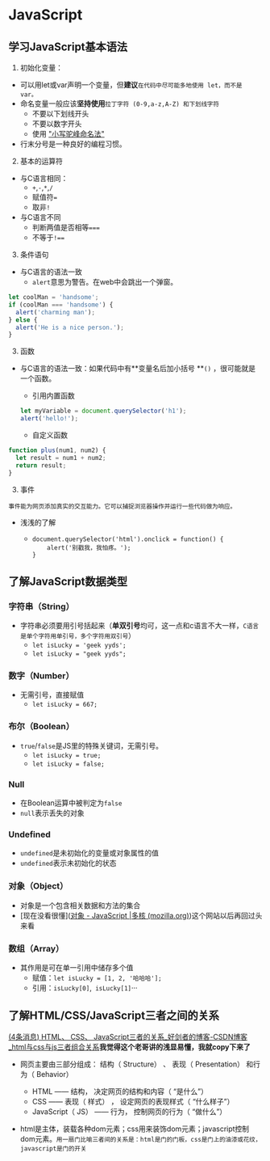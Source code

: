 # JavaScript

## 学习JavaScript基本语法

1. 初始化变量：

* 可以用let或var声明一个变量，但**建议**`在代码中尽可能多地使用 let，而不是 var。`
* 命名变量一般应该**坚持使用**`拉丁字符 (0-9,a-z,A-Z) 和下划线字符`
  * 不要以下划线开头
  * 不要以数字开头
  * 使用 ["小写驼峰命名法"](https://en.wikipedia.org/wiki/CamelCase#Variations_and_synonyms)
* 行末分号是一种良好的编程习惯。

2. 基本的运算符

* 与C语言相同：
  * `+`,`-`,`*`,`/`
  * 赋值符`=`
  * 取非`!`
* 与C语言不同
  * 判断两值是否相等`===`
  * 不等于`!==`

3. 条件语句

* 与C语言的语法一致
  * `alert`意思为警告。在web中会跳出一个弹窗。

```js
let coolMan = 'handsome';
if (coolMan === 'handsome') {
  alert('charming man');
} else {
  alert('He is a nice person.');
}
```

3. 函数

* 与C语言的语法一致：如果代码中有**变量名后加小括号 **`()` ，很可能就是一个函数。

  * 引用内置函数

  ```js
  let myVariable = document.querySelector('h1');
  alert('hello!');
  ```

  * 自定义函数

```js
function plus(num1, num2) {
  let result = num1 + num2;
  return result;
}
```



3. 事件

`事件能为网页添加真实的交互能力。它可以捕捉浏览器操作并运行一些代码做为响应。`

* 浅浅的了解

  * ```JS
    document.querySelector('html').onclick = function() {
        alert('别戳我，我怕疼。');
    }
    ```

## 了解JavaScript数据类型

### 字符串（String）

* 字符串必须要用引号括起来（**单双引号**均可，这一点和c语言不大一样，`C语言是单个字符用单引号，多个字符用双引号`）
  * `let isLucky = 'geek yyds';`
  * `let isLucky = "geek yyds";`

### 数字（Number）

* 无需引号，直接赋值
  * `let isLucky = 667;`

### 布尔（Boolean）

* `true`/`false`是JS里的特殊关键词，无需引号。
  * `let isLucky = true;`
  * `let isLucky = false;`

### Null

* 在Boolean运算中被判定为`false`
* `null`表示丢失的对象

### Undefined

* `undefined`是未初始化的变量或对象属性的值
* `undefined`表示未初始化的状态

### 对象（Object）

* 对象是一个包含相关数据和方法的集合
* [现在没看很懂]([对象 - JavaScript |多核 (mozilla.org)](https://developer.mozilla.org/zh-CN/docs/Web/JavaScript/Reference/Global_Objects/Object))这个网站以后再回过头来看

### 数组（Array）

* 其作用是可在单一引用中储存多个值
  * 赋值：`let isLucky = [1, 2, '哈哈哈'];`
  * 引用：`isLucky[0]`,` isLucky[1]`···

## 了解HTML/CSS/JavaScript三者之间的关系 

[(4条消息) HTML、 CSS、 JavaScript三者的关系_好剑者的博客-CSDN博客_html与css与js三者组合关系](https://blog.csdn.net/hemiaolin8393/article/details/80557781)**我觉得这个老哥讲的浅显易懂，我就copy下来了**

* 网页主要由三部分组成： 结构（ Structure） 、 表现（ Presentation） 和行为（ Behavior）
  * HTML —— 结构， 决定网页的结构和内容（ “是什么”）
  * CSS —— 表现（ 样式） ， 设定网页的表现样式（ “什么样子”）
  * JavaScript（ JS） —— 行为，  控制网页的行为（ “做什么”）

* html是主体，装载各种dom元素；css用来装饰dom元素；javascript控制dom元素。`用一扇门比喻三者间的关系是：html是门的门板，css是门上的油漆或花纹，javascript是门的开关`







